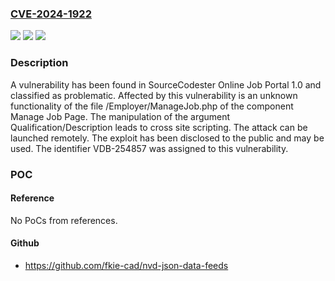 ### [CVE-2024-1922](https://cve.mitre.org/cgi-bin/cvename.cgi?name=CVE-2024-1922)
![](https://img.shields.io/static/v1?label=Product&message=Online%20Job%20Portal&color=blue)
![](https://img.shields.io/static/v1?label=Version&message=%3D%201.0%20&color=brighgreen)
![](https://img.shields.io/static/v1?label=Vulnerability&message=CWE-79%20Cross%20Site%20Scripting&color=brighgreen)

### Description

A vulnerability has been found in SourceCodester Online Job Portal 1.0 and classified as problematic. Affected by this vulnerability is an unknown functionality of the file /Employer/ManageJob.php of the component Manage Job Page. The manipulation of the argument Qualification/Description leads to cross site scripting. The attack can be launched remotely. The exploit has been disclosed to the public and may be used. The identifier VDB-254857 was assigned to this vulnerability.

### POC

#### Reference
No PoCs from references.

#### Github
- https://github.com/fkie-cad/nvd-json-data-feeds

